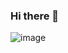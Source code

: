 ### Hi there 👋
![image](https://user-images.githubusercontent.com/45429645/225321929-d26e75bd-8f45-4c35-a775-d3770d8c3abd.png)

<!--
**ermii42/ermii42** is a ✨ _special_ ✨ repository because its `README.md` (this file) appears on your GitHub profile.

Here are some ideas to get you started:

- 🔭 I’m currently working on ...
- 🌱 I’m currently learning ...
- 👯 I’m looking to collaborate on ...
- 🤔 I’m looking for help with ...
- 💬 Ask me about ...
- 📫 How to reach me: ...
- 😄 Pronouns: ...
- ⚡ Fun fact: ...
-->
